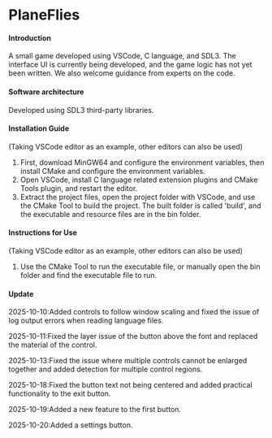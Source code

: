 # PlaneFlies

#### Introduction
A small game developed using VSCode, C language, and SDL3. The interface UI is currently being developed, and the game logic has not yet been written. We also welcome guidance from experts on the code.

#### Software architecture
Developed using SDL3 third-party libraries.

#### Installation Guide
(Taking VSCode editor as an example, other editors can also be used)
1. First, download MinGW64 and configure the environment variables, then install CMake and configure the environment variables.
2. Open VSCode, install C language related extension plugins and CMake Tools plugin, and restart the editor.
3. Extract the project files, open the project folder with VSCode, and use the CMake Tool to build the project. The built folder is called 'build', and the executable and resource files are in the bin folder.

#### Instructions for Use
(Taking VSCode editor as an example, other editors can also be used)
1. Use the CMake Tool to run the executable file, or manually open the bin folder and find the executable file to run.

#### Update
2025-10-10:Added controls to follow window scaling and fixed the issue of log output errors when reading language files.

2025-10-11:Fixed the layer issue of the button above the font and replaced the material of the control.

2025-10-13:Fixed the issue where multiple controls cannot be enlarged together and added detection for multiple control regions.

2025-10-18:Fixed the button text not being centered and added practical functionality to the exit button.

2025-10-19:Added a new feature to the first button.

2025-10-20:Added a settings button.
